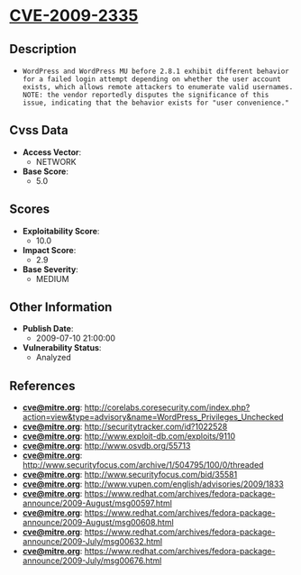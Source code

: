 
# [CVE-2009-2335](http://corelabs.coresecurity.com/index.php?action=view&type=advisory&name=WordPress_Privileges_Unchecked)

## Description

- `WordPress and WordPress MU before 2.8.1 exhibit different behavior for a failed login attempt depending on whether the user account exists, which allows remote attackers to enumerate valid usernames.  NOTE: the vendor reportedly disputes the significance of this issue, indicating that the behavior exists for "user convenience."`

## Cvss Data

- **Access Vector**:
  - NETWORK
- **Base Score**:
  - 5.0

## Scores

- **Exploitability Score**:
  - 10.0
- **Impact Score**:
  - 2.9
- **Base Severity**:
  - MEDIUM

## Other Information

- **Publish Date**:
  - 2009-07-10 21:00:00
- **Vulnerability Status**:
  - Analyzed

## References

- **cve@mitre.org**: http://corelabs.coresecurity.com/index.php?action=view&type=advisory&name=WordPress_Privileges_Unchecked
- **cve@mitre.org**: http://securitytracker.com/id?1022528
- **cve@mitre.org**: http://www.exploit-db.com/exploits/9110
- **cve@mitre.org**: http://www.osvdb.org/55713
- **cve@mitre.org**: http://www.securityfocus.com/archive/1/504795/100/0/threaded
- **cve@mitre.org**: http://www.securityfocus.com/bid/35581
- **cve@mitre.org**: http://www.vupen.com/english/advisories/2009/1833
- **cve@mitre.org**: https://www.redhat.com/archives/fedora-package-announce/2009-August/msg00597.html
- **cve@mitre.org**: https://www.redhat.com/archives/fedora-package-announce/2009-August/msg00608.html
- **cve@mitre.org**: https://www.redhat.com/archives/fedora-package-announce/2009-July/msg00632.html
- **cve@mitre.org**: https://www.redhat.com/archives/fedora-package-announce/2009-July/msg00676.html
